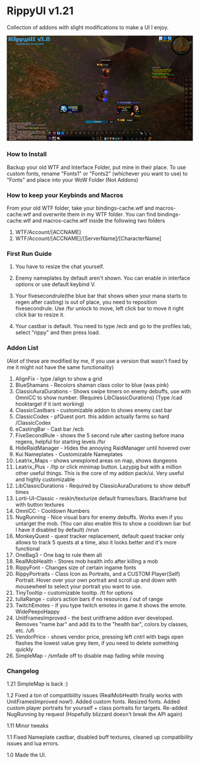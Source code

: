 # RippyUI v1.21

Collection of addons with slight modifications to make a UI I enjoy.


<img src=images/RippyUIv1.2.png width=900>


### How to Install

Backup your old WTF and Interface Folder, put mine in their place.
To use custom fonts, rename "Fonts1" or "Fonts2" (whichever you want to use) to "Fonts" and place into your WoW Folder (Not Addons)

### How to keep your Keybinds and Macros

From your old WTF folder, take your bindings-cache.wtf and macros-cache.wtf and overwrite them in my WTF folder.
You can find bindings-cache.wtf and macros-cache.wtf inside the following two folders
1) WTF/Account/[ACCNAME] 
2) WTF/Account/[ACCNAME]/[ServerName]/[CharacterName] 

### First Run Guide

1) You have to resize the chat yourself.

2) Enemy nameplates by default aren't shown. You can enable in interface options or use default keybind V.

3) Your fivesecondrule(the blue bar that shows when your mana starts to regen after casting) is out of place, you need to reposition fivesecondrule. Use /fsr unlock to move, left click bar to move it right click bar to resize it.

4) Your castbar is default. You need to type /ecb and go to the profiles tab, select "rippy" and then press load.

### Addon List 
(Alot of these are modified by me, if you use a version that wasn't fixed by me it might not have the same functionality)

1) AlignFix - type /align to show a grid
2) BlueShamans - Recolors shaman class color to blue (was pink)
3) ClassicAuraDurations - Shows swipe timers on enemy debuffs, use with OmniCC to show number. (Requires LibClassicDurations) (Type /cad hooktarget if it isnt working)
4) ClassicCastbars - customizable addon to shows enemy cast bar
5) ClassicCodex - pfQuest port. this addon actually farms so hard /ClassicCodex 
6) eCastingBar - Cast bar /ecb 
7) FiveSecondRule - shows the 5 second rule after casting before mana regens, helpful for starting levels /fsr
8) HideRaidManager - Hides the annoying RaidManager until hovered over
9) Kui Nameplates - Customizable Nameplates
10) Leatrix_Maps - shows unexplored areas on map, shows dungeons
11) Leatrix_Plus - /ltp or click minimap button. Lazypig but with a million other useful things. This is the core of my addon pack/ui. Very useful and highly customizable
12) LibClassicDurations - Required by ClassicAuraDurations to show debuff times
13) Lorti-UI-Classic - reskin/texturize default frames/bars. Blackframe but with button textures
14) OmniCC - Cooldown Numbers
15) NugRunning - Nice visual bars for enemy debuffs. Works even if you untarget the mob. (You can also enable this to show a cooldown bar but I have it disabled by default) /nrun
16) MonkeyQuest - quest tracker replacement, default quest tracker only allows to track 5 quests at a time, also it looks better and it's more functional
17) OneBag3 - One bag to rule them all
18) RealMobHealth - Stores mob health info after killing a mob
19) RippyFont - Changes size of certain ingame fonts
20) RippyPortraits - Class Icon as Portraits, and a CUSTOM Player(Self) Portrait. Hover over your own portrait and scroll up and down with mousewheel to select your portrait you want to use.
21) TinyTooltip - customizable tooltip. /tt for options
22) tullaRange - colors action bars if no resources / out of range
23) TwitchEmotes - if you type twitch emotes in game it shows the emote. WidePeepoHappy 
24) UnitFramesImproved - the best unitframe addon ever developed. Removes "name bar" and add its to the "health bar", colors by classes, etc. /ufi
25) VendorPrice - shows vendor price, pressing left cntrl with bags open flashes the lowest value grey item, if you need to delete something quickly
26) SimpleMap - /smfade off to disable map fading while moving
### Changelog

1.21 SimpleMap is back :)

1.2 Fixed a ton of compatibility issues (RealMobHealth finally works with UnitFramesImproved now!). Added custom fonts. Resized fonts. Added custom player portraits for yourself + class portraits for targets. Re-added NugRunning by request (Hopefully blizzard doesn't break the API again) 

1.11 Minor tweaks

1.1 Fixed Nameplate castbar, disabled buff textures, cleaned up compatibility issues and lua errors.

1.0 Made the UI.


